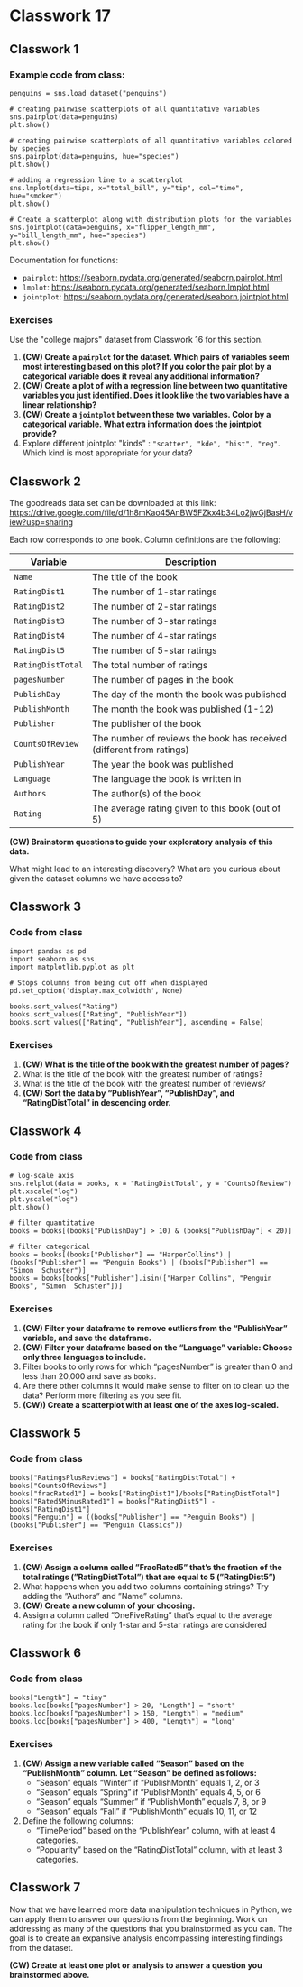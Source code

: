 # Classwork 17

## Classwork 1

### Example code from class:
```
penguins = sns.load_dataset("penguins")

# creating pairwise scatterplots of all quantitative variables
sns.pairplot(data=penguins)
plt.show()

# creating pairwise scatterplots of all quantitative variables colored by species
sns.pairplot(data=penguins, hue="species")
plt.show()

# adding a regression line to a scatterplot
sns.lmplot(data=tips, x="total_bill", y="tip", col="time", hue="smoker")
plt.show()

# Create a scatterplot along with distribution plots for the variables
sns.jointplot(data=penguins, x="flipper_length_mm", y="bill_length_mm", hue="species")
plt.show()
```

Documentation for functions:
* `pairplot`: https://seaborn.pydata.org/generated/seaborn.pairplot.html
*  `lmplot`: https://seaborn.pydata.org/generated/seaborn.lmplot.html
* `jointplot`: https://seaborn.pydata.org/generated/seaborn.jointplot.html

### Exercises 

Use the "college majors" dataset from Classwork 16 for this section.

1. **(CW) Create a `pairplot` for the dataset. Which pairs of variables seem most interesting based on this plot? If you color the pair plot by a categorical variable does it reveal any additional information?**
1. **(CW) Create a plot of with a regression line between two quantitative variables you just identified. Does it look like the two variables have a linear relationship?**
1. **(CW) Create a `jointplot` between these two variables. Color by a categorical variable. What extra information does the jointplot provide?**
1. Explore different jointplot "kinds" : `"scatter", "kde", "hist", "reg"`. Which kind is most appropriate for your data?

## Classwork 2
The goodreads data set can be downloaded at this link: https://drive.google.com/file/d/1h8mKao45AnBW5FZkx4b34Lo2jwGjBasH/view?usp=sharing 

Each row corresponds to one book. Column definitions are the following:

Variable | Description
--|--
`Name` | The title of the book
`RatingDist1` | The number of 1-star ratings
`RatingDist2` | The number of 2-star ratings
`RatingDist3` | The number of 3-star ratings
`RatingDist4` | The number of 4-star ratings
`RatingDist5` | The number of 5-star ratings
`RatingDistTotal` | The total number of ratings
`pagesNumber` | The number of pages in the book
`PublishDay` | The day of the month the book was published
`PublishMonth` | The month the book was published (1-12)
`Publisher` | The publisher of the book
`CountsOfReview` | The number of reviews the book has received (different from ratings)
`PublishYear` | The year the book was published
`Language` | The language the book is written in
`Authors` | The author(s) of the book
`Rating` | The average rating given to this book (out of 5)

**(CW) Brainstorm questions to guide your exploratory analysis of this data.**

What might lead to an interesting discovery?
What are you curious about given the dataset columns we have access to?

## Classwork 3

### Code from class

```
import pandas as pd
import seaborn as sns
import matplotlib.pyplot as plt

# Stops columns from being cut off when displayed
pd.set_option('display.max_colwidth', None)

books.sort_values("Rating")
books.sort_values(["Rating", "PublishYear"])
books.sort_values(["Rating", "PublishYear"], ascending = False)
```

### Exercises

1. **(CW) What is the title of the book with the greatest number of pages?**
1. What is the title of the book with the greatest number of ratings?
1. What is the title of the book with the greatest number of reviews?
1. **(CW) Sort the data by “PublishYear”, “PublishDay”, and “RatingDistTotal” in descending order.**


## Classwork 4

### Code from class

```
# log-scale axis
sns.relplot(data = books, x = "RatingDistTotal", y = "CountsOfReview")
plt.xscale("log")
plt.yscale("log")
plt.show()

# filter quantitative
books = books[(books["PublishDay"] > 10) & (books["PublishDay"] < 20)]

# filter categorical
books = books[(books["Publisher"] == "HarperCollins") | (books["Publisher"] == "Penguin Books") | (books["Publisher"] == "Simon  Schuster")]
books = books[books["Publisher"].isin(["Harper Collins", "Penguin Books", "Simon  Schuster"])]
```

### Exercises

1. **(CW) Filter your dataframe to remove outliers from the “PublishYear” variable, and save the dataframe.**
1. **(CW) Filter your dataframe based on the “Language” variable: Choose only three languages to include.**
1. Filter books to only rows for which “pagesNumber” is greater than 0 and less than 20,000 and save as `books`.
1. Are there other columns it would make sense to filter on to clean up the data? Perform more filtering as you see fit.
1. **(CW)) Create a scatterplot with at least one of the axes log-scaled.**

## Classwork 5

### Code from class

```
books["RatingsPlusReviews"] = books["RatingDistTotal"] + books["CountsOfReviews"]	
books["fracRated1"] = books["RatingDist1"]/books["RatingDistTotal"]
books["Rated5MinusRated1"] = books["RatingDist5"] - books["RatingDist1"]
books["Penguin"] = ((books["Publisher"] == "Penguin Books") | (books["Publisher"] == "Penguin Classics"))
```

### Exercises


1. **(CW) Assign a column called ”FracRated5” that’s the fraction of the total ratings (”RatingDistTotal”) that are equal to 5 (”RatingDist5”)**
1. What happens when you add two columns containing strings? Try adding the ”Authors” and ”Name” columns.
1. **(CW) Create a new column of your choosing.**
1. Assign a column called ”OneFiveRating” that’s equal to the average rating for the book if only 1-star and 5-star ratings are considered

## Classwork 6

### Code from class

```
books["Length"] = "tiny"
books.loc[books["pagesNumber"] > 20, "Length"] = "short"
books.loc[books["pagesNumber"] > 150, "Length"] = "medium"
books.loc[books["pagesNumber"] > 400, "Length"] = "long"
```

### Exercises

1. **(CW) Assign a new variable called “Season” based on the “PublishMonth” column. Let “Season”  be defined as follows:**
      * “Season” equals “Winter”  if “PublishMonth”  equals 1, 2, or 3
      * “Season”  equals “Spring”  if “PublishMonth” equals 4, 5, or 6
      * “Season”  equals “Summer” if “PublishMonth” equals 7, 8, or 9
      * “Season”  equals “Fall”  if “PublishMonth” equals 10, 11, or 12
1.  Define the following columns:
      * “TimePeriod” based on the “PublishYear” column, with at least 4 categories.
      * “Popularity” based on the “RatingDistTotal” column, with at least 3 categories.

## Classwork 7

Now that we have learned more data manipulation techniques in Python, we can apply them to answer our questions from the beginning. Work on addressing as many of the questions that you brainstormed as you can. The goal is to create an expansive analysis encompassing interesting findings from the dataset.

**(CW) Create at least one plot or analysis to answer a question you brainstormed above.**
